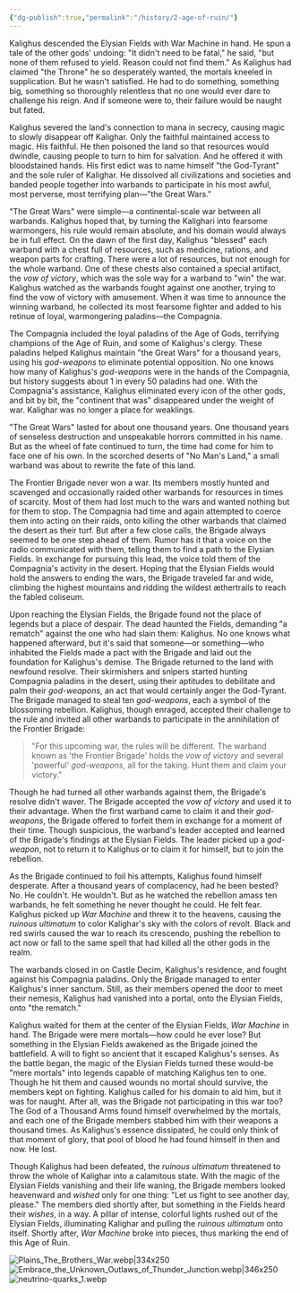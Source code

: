 ```yaml
---
{"dg-publish":true,"permalink":"/history/2-age-of-ruin/"}
---
```



Kalighus descended the Elysian Fields with War Machine in hand. He spun a tale of the other gods' undoing: "It didn't need to be fatal," he said, "but none of them refused to yield. Reason could not find them." As Kalighus had claimed "the Throne" he so desperately wanted, the mortals kneeled in supplication. But he wasn't satisfied. He had to do something, something big, something so thoroughly relentless that no one would ever dare to challenge his reign. And if someone were to, their failure would be naught but fated. 

Kalighus severed the land's connection to mana in secrecy, causing magic to slowly disappear off Kalighar. Only the faithful maintained access to magic. His faithful. He then poisoned the land so that resources would dwindle, causing people to turn to him for salvation. And he offered it with bloodstained hands. His first edict was to name himself "the God-Tyrant" and the sole ruler of Kalighar. He dissolved all civilizations and societies and banded people together into warbands to participate in his most awful, most perverse, most terrifying plan—"the Great Wars." 

"The Great Wars" were simple—a continental-scale war between all warbands. Kalighus hoped that, by turning the Kalighari into fearsome warmongers, his rule would remain absolute, and his domain would always be in full effect. On the dawn of the first day, Kalighus "blessed" each warband with a chest full of resources, such as medicine, rations, and weapon parts for crafting. There were a lot of resources, but not enough for the whole warband. One of these chests also contained a special artifact, the _vow of victory_, which was the sole way for a warband to "win" the war. Kalighus watched as the warbands fought against one another, trying to find the vow of victory with amusement. When it was time to announce the winning warband, he collected its most fearsome fighter and added to his retinue of loyal, warmongering paladins—the Compagnia.
    
The Compagnia included the loyal paladins of the Age of Gods, terrifying champions of the Age of Ruin, and some of Kalighus's clergy. These paladins helped Kalighus maintain "the Great Wars" for a thousand years, using his _god-weapons_ to eliminate potential opposition. No one knows how many of Kalighus's _god-weapons_ were in the hands of the Compagnia, but history suggests about 1 in every 50 paladins had one. With the Compagnia's assistance, Kalighus eliminated every icon of the other gods, and bit by bit, the "continent that was" disappeared under the weight of war. Kalighar was no longer a place for weaklings. 

"The Great Wars" lasted for about one thousand years. One thousand years of senseless destruction and unspeakable horrors committed in his name. But as the wheel of fate continued to turn, the time had come for him to face one of his own. In the scorched deserts of "No Man's Land," a small warband was about to rewrite the fate of this land. 

The Frontier Brigade never won a war. Its members mostly hunted and scavenged and occasionally raided other warbands for resources in times of scarcity. Most of them had lost much to the wars and wanted nothing but for them to stop. The Compagnia had time and again attempted to coerce them into acting on their raids, onto killing the other warbands that claimed the desert as their turf. But after a few close calls, the Brigade always seemed to be one step ahead of them. Rumor has it that a voice on the radio communicated with them, telling them to find a path to the Elysian Fields. In exchange for pursuing this lead, the voice told them of the Compagnia's activity in the desert. Hoping that the Elysian Fields would hold the answers to ending the wars, the Brigade traveled far and wide, climbing the highest mountains and ridding the wildest æthertrails to reach the fabled coliseum.
    
Upon reaching the Elysian Fields, the Brigade found not the place of legends but a place of despair. The dead haunted the Fields, demanding "a rematch" against the one who had slain them: Kalighus. No one knows what happened afterward, but it's said that someone—or something—who inhabited the Fields made a pact with the Brigade and laid out the foundation for Kalighus's demise. The Brigade returned to the land with newfound resolve. Their skirmishers and snipers started hunting Compagnia paladins in the desert, using their aptitudes to debilitate and palm their _god-weapons_, an act that would certainly anger the God-Tyrant. The Brigade managed to steal ten _god-weapons_, each a symbol of the blossoming rebellion. Kalighus, though enraged, accepted their challenge to the rule and invited all other warbands to participate in the annihilation of the Frontier Brigade:

> "For this upcoming war, the rules will be different. The warband known as 'the Frontier Brigade' holds the *vow of victory* and several 'powerful' _god-weapons_, all for the taking. Hunt them and claim your victory."

Though he had turned all other warbands against them, the Brigade's resolve didn't waver. The Brigade accepted the _vow of victory_ and used it to their advantage. When the first warband came to claim it and their _god-weapons_, the Brigade offered to forfeit them in exchange for a moment of their time. Though suspicious, the warband's leader accepted and learned of the Brigade's findings at the Elysian Fields. The leader picked up a _god-weapon_, not to return it to Kalighus or to claim it for himself, but to join the rebellion.

As the Brigade continued to foil his attempts, Kalighus found himself desperate. After a thousand years of complacency, had he been bested? No. He couldn't. He wouldn't. But as he watched the rebellion amass ten warbands, he felt something he never thought he could. He felt fear. Kalighus picked up _War Machine_ and threw it to the heavens, causing the _ruinous ultimatum_ to color Kalighar's sky with the colors of revolt. Black and red swirls caused the war to reach its crescendo, pushing the rebellion to act now or fall to the same spell that had killed all the other gods in the realm. 

The warbands closed in on Castle Decim, Kalighus's residence, and fought against his Compagnia paladins. Only the Brigade managed to enter Kalighus's inner sanctum. Still, as their members opened the door to meet their nemesis, Kalighus had vanished into a portal, onto the Elysian Fields, onto "the rematch." 

Kalighus waited for them at the center of the Elysian Fields, _War Machine_ in hand. The Brigade were mere mortals—how could he ever lose? But something in the Elysian Fields awakened as the Brigade joined the battlefield. A will to fight so ancient that it escaped Kalighus's senses. As the battle began, the magic of the Elysian Fields turned these would-be "mere mortals" into legends capable of matching Kalighus ten to one. Though he hit them and caused wounds no mortal should survive, the members kept on fighting. Kalighus called for his domain to aid him, but it was for naught. After all, was the Brigade not participating in this war too? The God of a Thousand Arms found himself overwhelmed by the mortals, and each one of the Brigade members stabbed him with their weapons a thousand times. As Kalighus's essence dissipated, he could only think of that moment of glory, that pool of blood he had found himself in then and now. He lost. 

Though Kalighus had been defeated, the _ruinous ultimatum_ threatened to throw the whole of Kalighar into a calamitous state. With the magic of the Elysian Fields vanishing and their life waning, the Brigade members looked heavenward and _wished_ only for one thing: "Let us fight to see another day, please." The members died shortly after, but something in the Fields heard their _wishes_, in a way. A pillar of intense, colorful lights rushed out of the Elysian Fields, illuminating Kalighar and pulling the _ruinous ultimatum_ onto itself. Shortly after, _War Machine_ broke into pieces, thus marking the end of this Age of Ruin.

![Plains_The_Brothers_War.webp|334x250](/img/user/Content/Images/Plains_The_Brothers_War.webp)![Embrace_the_Unknown_Outlaws_of_Thunder_Junction.webp|346x250](/img/user/Content/Images/Embrace_the_Unknown_Outlaws_of_Thunder_Junction.webp)![neutrino-quarks_1.webp](/img/user/Content/Images/neutrino-quarks_1.webp)
